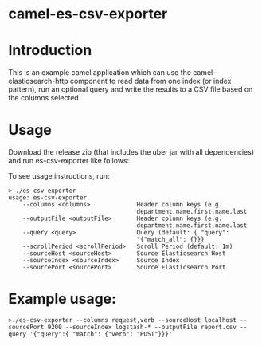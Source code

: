 # camel-es-csv-exporter

# Introduction

This is an example camel application which can use the camel-elasticsearch-http component to read data from one index (or index pattern), run an optional query and write the results to a CSV file based on the columns selected.

# Usage

Download the release zip (that includes the uber jar with all dependencies) and run es-csv-exporter like follows:

To see usage instructions, run:

```
> ./es-csv-exporter
usage: es-csv-exporter
    --columns <columns>             Header column keys (e.g.
                                    department,name.first,name.last
    --outputFile <outputFile>       Header column keys (e.g.
                                    department,name.first,name.last
    --query <query>                 Query (default: { "query":
                                    "{"match_all": {}}}
    --scrollPeriod <scrollPeriod>   Scroll Period (default: 1m)
    --sourceHost <sourceHost>       Source Elasticsearch Host
    --sourceIndex <sourceIndex>     Source Index
    --sourcePort <sourcePort>       Source Elasticsearch Port

```

# Example usage:


```
>./es-csv-exporter --columns request,verb --sourceHost localhost --sourcePort 9200 --sourceIndex logstash-* --outputFile report.csv --query '{"query":{ "match": {"verb": "POST"}}}'
```
